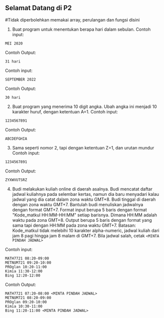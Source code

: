 ## Selamat Datang di P2
#Tidak diperbolehkan memakai array, perulangan dan fungsi disini


1. Buat program untuk menentukan berapa hari dalam sebulan.
Contoh input:
```
MEI 2020
```
Contoh Output: 
```
31 hari
```
Contoh input:
```
SEPTEMBER 2022
```
Contoh Output: 
```
30 hari
```

2. Buat program yang menerima 10 digit angka. Ubah angka ini menjadi 10 karakter huruf, dengan ketentuan A=1.
Contoh input:
```
1234567891
```
Contoh Output: 
```
ABCDEFGHIA
```
3. Sama seperti nomor 2, tapi dengan ketentuan Z=1, dan urutan mundur
Contoh input:
```
1234567891
```
Contoh Output: 
```
ZYXWVUTSRZ
```

4. Budi melakukan kuliah online di daerah asalnya. Budi mencatat daftar jadwal kuliahnya pada selembar kertas, namun dia baru menyadari kalau jadwal yang dia catat dalam zona waktu GMT+8. Budi tinggal di daerah dengan zona waktu GMT+7. Bantulah budi menuliskan jadwalnya dengan format GMT+7. Format input berupa 5 baris dengan format "Kode_matkul HH:MM-HH:MM" setiap barisnya. Dimana HH:MM adalah waktu pada zona GMT+8. Output berupa 5 baris dengan format yang sama tapi dengan HH:MM pada zona waktu GMT+7. Batasan: Kode_matkul tidak melebihi 10 karakter alpha-numeric, jadwal kuliah dari jam 8 pagi hingga jam 8 malam di GMT+7. Bila jadwal salah, cetak ```<MINTA PINDAH JADWAL>```

Contoh input:
```
MATH7721 08:20-09:00
METNUM721 09:20-10:00
PROglan 10:20-11:00
Kimia 11:30-12:00
Bing 12:20-12:00
```
Contoh Output: 
```
MATH7721 07:20-08:00 <MINTA PINDAH JADWAL>
METNUM721 08:20-09:00
PROglan 09:20-10:00
Kimia 10:30-11:00
Bing 11:20-11:00 <MINTA PINDAH JADWAL>
```

